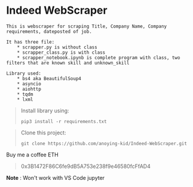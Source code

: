 # Indeed WebScraper
    This is webscraper for scraping Title, Company Name, Company requirements, dateposted of job.

    It has three file:
        * scrapper.py is without class
        * scrapper_class.py is with class
        * scrapper_notebook.ipynb is complete program with class, two filters that are known skill and unknown_skill
    
    Library used:
        * bs4 aka BeautifulSoup4
        * asyncio 
        * aiohttp
        * tqdm
        * lxml

>Install library using:
>```
>pip3 install -r requirements.txt
>```

>Clone this project:
>```
>git clone https://github.com/anoying-kid/Indeed-WebScraper.git
>```
Buy me a coffee
ETH
>0x3B1472F86C6fe9dB5A753e238f9e46580fcFfAD4

**Note** : Won't work with VS Code jupyter
